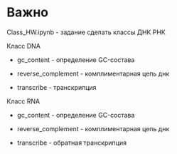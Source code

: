 # Важно 


Class_HW.ipynb - задание сделать классы ДНК РНК




Класс DNA

* gc_content - определение GC-состава

* reverse_complement - комплиментарная цепь днк

* transcribe - транскрипция


Класс RNA

* gc_content - определение GC-состава

* reverse_complement - комплиментарная цепь днк

* transcribe - обратная транскрипция
